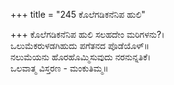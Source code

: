 +++
title = "245 ಕೊಲೆಗಡಿಕನೆನಿಪ ಹುಲಿ"

+++
ಕೊಲೆಗಡಿಕನೆನಿಪ ಹುಲಿ ಸಲಹದೇಂ ಮರಿಗಳನು?।  
ಒಲುಮೆಕರುಳಡಗಿಹುದು ಪಗೆತನದ ಪೊಡೆಯೊಳ್॥  
ನಲುಮೆಯನು ಹೊರಹೊಮ್ಮಿಸುವುದು ನರನುನ್ನತಿಕೆ।  
ಒಲವಾತ್ಮ ವಿಸ್ತರಣ - ಮಂಕುತಿಮ್ಮ॥  
